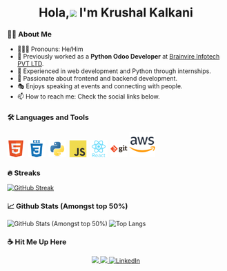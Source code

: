 <h1 align="center"> Hola,<img src="https://media.giphy.com/media/hvRJCLFzcasrR4ia7z/giphy.gif" width="30px"/> I'm Krushal Kalkani</h1>
	
### :man_technologist: About Me 

- 👩🏻‍💻 Pronouns: He/Him
- 💼 Previously worked as a <strong>Python Odoo Developer</strong> at <a href="https://www.brainvire.com/">Brainvire Infotech PVT LTD</a>.
- 🎒 Experienced in web development and Python through internships.
- 🧭 Passionate about frontend and backend development.
- 🎭 Enjoys speaking at events and connecting with people.
- 📫 How to reach me: Check the social links below.

### :hammer_and_wrench: Languages and Tools 
<div>
  <img src="https://github.com/devicons/devicon/blob/master/icons/html5/html5-original.svg" title="HTML5" alt="HTML" width="40" height="40"/>&nbsp;
  <img src="https://github.com/devicons/devicon/blob/master/icons/css3/css3-plain-wordmark.svg"  title="CSS3" alt="CSS" width="40" height="40"/>&nbsp;
  <img src="https://github.com/devicons/devicon/blob/master/icons/python/python-original.svg" title="Python" alt="Python" width="40" height="40"/>&nbsp;
  <img src="https://github.com/devicons/devicon/blob/master/icons/javascript/javascript-original.svg" title="JavaScript" alt="JavaScript" width="40" height="40"/>&nbsp;
  <img src="https://github.com/devicons/devicon/blob/master/icons/react/react-original-wordmark.svg" title="React" alt="React" width="40" height="40"/>&nbsp;
  <img src="https://github.com/devicons/devicon/blob/master/icons/git/git-original-wordmark.svg" title="Git" **alt="Git" width="40" height="40"/>
  <img src="https://github.com/devicons/devicon/blob/master/icons/amazonwebservices/amazonwebservices-original-wordmark.svg" title="AWS" alt="AWS" width="60" />
</div>  

### :fire: Streaks 
[![GitHub Streak](https://streak-stats.demolab.com?user=krushaalkalkani&theme=dark)](https://git.io/streak-stats)

### 📈 Github Stats (Amongst top 50%)
![GitHub Stats (Amongst top 50%)](https://github-readme-stats.vercel.app/api?username=krushaalkalkani&show_icons=true&hide=issues,prs&theme=dark)
![Top Langs](https://github-readme-stats.vercel.app/api/top-langs/?username=krushaalkalkani&layout=compact&langs_count=4)

### :coffee: Hit Me Up Here
<p align="center">
	<a href="https://github.com/krushaalkalkani" alt="Github" title="github">
       <img src="https://img.shields.io/badge/For_More_Useful_Repos-15k?style=for-the-badge&color=2088FF&logo=github&logoColor=fff"/>
    </a>
    <a href="https://github.com/krushaalkalkani/krushaalkalkani" alt="Github Stars" title="Star Mark Repo">
        <img src="https://img.shields.io/badge/Shower_stars_if_you_like_my_repos-15k?style=for-the-badge&color=ffd000&logo=apachespark&logoColor=black"/>
    </a>
    <a href="https://www.linkedin.com/in/krushaalkalkani/">
        <img src="https://img.shields.io/badge/For_Professional_Updates-15k?style=for-the-badge&color=0a66c2&logo=linkedin" alt="LinkedIn"/>
    </a>
</p>
